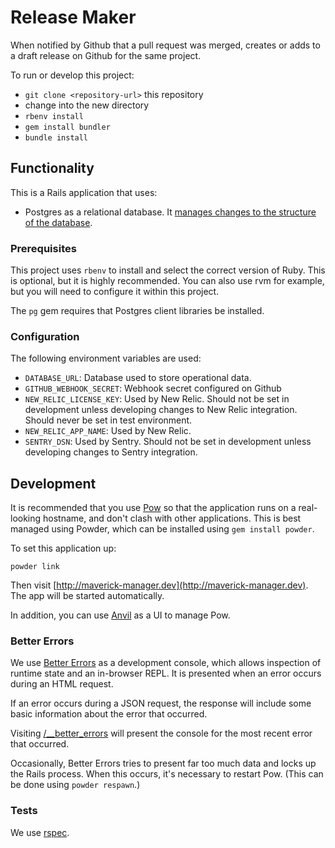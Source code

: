 # Release Maker

When notified by Github that a pull request was merged, creates or adds to a draft
release on Github for the same project.

To run or develop this project:

* `git clone <repository-url>` this repository
* change into the new directory
* `rbenv install`
* `gem install bundler`
* `bundle install`

## Functionality

This is a Rails application that uses:

* Postgres as a relational database. It [manages changes to the structure of the database](http://edgeguides.rubyonrails.org/active_record_migrations.html).

### Prerequisites

This project uses `rbenv` to install and select the correct version of Ruby.
This is optional, but it is highly recommended.
You can also use rvm for example, but you will need to configure it within this project.

The `pg` gem requires that Postgres client libraries be installed.

### Configuration

The following environment variables are used:

- `DATABASE_URL`: Database used to store operational data.
- `GITHUB_WEBHOOK_SECRET`: Webhook secret configured on Github
- `NEW_RELIC_LICENSE_KEY`: Used by New Relic. Should not be set in development unless developing changes to New Relic integration. Should never be set in test environment.
- `NEW_RELIC_APP_NAME`: Used by New Relic.
- `SENTRY_DSN`: Used by Sentry. Should not be set in development unless developing changes to Sentry integration.

## Development

It is recommended that you use [Pow](http://pow.cx) so that the application runs
on a real-looking hostname, and don't clash with other applications.
This is best managed using Powder, which can be installed using `gem install powder`.

To set this application up:

    powder link

Then visit [http://maverick-manager.dev](http://maverick-manager.dev).
The app will be started automatically.

In addition, you can use [Anvil](http://anvilformac.com) as a UI to manage Pow.

### Better Errors

We use [Better Errors](https://github.com/charliesome/better_errors) as a development console,
which allows inspection of runtime state and an in-browser REPL.
It is presented when an error occurs during an HTML request.

If an error occurs during a JSON request, the response will include some basic information about the error that occurred.

Visiting [/__better_errors](http://maverick-manager.dev) will present the console
for the most recent error that occurred.

Occasionally, Better Errors tries to present far too much data and locks up the Rails process.
When this occurs, it's necessary to restart Pow.
(This can be done using `powder respawn`.)

### Tests

We use [rspec](https://www.relishapp.com/rspec).

